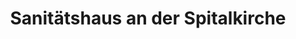 ---
title: "Sanitätshaus an der Spitalkirche"
url: /wunsiedel/sanitaetshaus-an-der-spitalkirche/
shop: Sanitätshaus
---